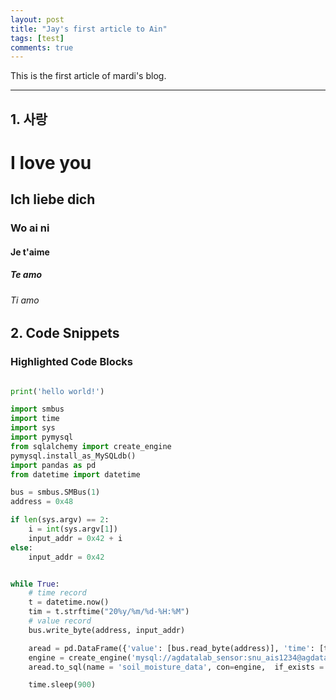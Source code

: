 ```yaml
---
layout: post
title: "Jay's first article to Ain"
tags: [test]
comments: true
---
```


This is the first article of mardi's blog.

---

## 1. 사랑 

# I love you

## Ich liebe dich

### Wo ai ni

#### Je t'aime

##### Te amo

###### Ti amo


## 2. Code Snippets

### Highlighted Code Blocks

```python

print('hello world!')

import smbus
import time
import sys
import pymysql
from sqlalchemy import create_engine
pymysql.install_as_MySQLdb()
import pandas as pd
from datetime import datetime

bus = smbus.SMBus(1)
address = 0x48

if len(sys.argv) == 2:
	i = int(sys.argv[1])
	input_addr = 0x42 + i
else:
	input_addr = 0x42


while True:
	# time record
	t = datetime.now()
	tim = t.strftime("20%y/%m/%d-%H:%M")
	# value record
	bus.write_byte(address, input_addr)

	aread = pd.DataFrame({'value': [bus.read_byte(address)], 'time': [tim]})
	engine = create_engine('mysql://agdatalab_sensor:snu_ais1234@agdatalab-sensor.cr93cx0zvhvo.ap-northeast-2.rds.amazonaws.com/soil_moisture?charset=utf8', encoding = 'utf-8')
	aread.to_sql(name = 'soil_moisture_data', con=engine,  if_exists = 'append', index = False)

	time.sleep(900)

```
